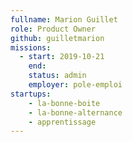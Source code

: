 ```yaml
---
fullname: Marion Guillet
role: Product Owner
github: guilletmarion
missions:
  - start: 2019-10-21
    end:
    status: admin
    employer: pole-emploi
startups:
    - la-bonne-boite
    - la-bonne-alternance
    - apprentissage
---
```

